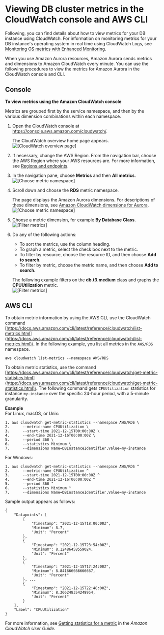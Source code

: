 # Viewing DB cluster metrics in the CloudWatch console and AWS CLI<a name="metrics_dimensions"></a>

Following, you can find details about how to view metrics for your DB instance using CloudWatch\. For information on monitoring metrics for your DB instance's operating system in real time using CloudWatch Logs, see [Monitoring OS metrics with Enhanced Monitoring](USER_Monitoring.OS.md)\.

When you use Amazon Aurora resources, Amazon Aurora sends metrics and dimensions to Amazon CloudWatch every minute\. You can use the following procedures to view the metrics for Amazon Aurora in the CloudWatch console and CLI\.

## Console<a name="metrics_dimensions.console"></a>

**To view metrics using the Amazon CloudWatch console**

Metrics are grouped first by the service namespace, and then by the various dimension combinations within each namespace\.

1. Open the CloudWatch console at [https://console\.aws\.amazon\.com/cloudwatch/](https://console.aws.amazon.com/cloudwatch/)\.

   The CloudWatch overview home page appears\.  
![\[CloudWatch overview page\]](http://docs.aws.amazon.com/AmazonRDS/latest/AuroraUserGuide/images/monitoring-overviewpage-console2.png)

1. If necessary, change the AWS Region\. From the navigation bar, choose the AWS Region where your AWS resources are\. For more information, see [Regions and endpoints](https://docs.aws.amazon.com/general/latest/gr/rande.html)\.

1. In the navigation pane, choose **Metrics** and then **All metrics**\.  
![\[Choose metric namespace\]](http://docs.aws.amazon.com/AmazonRDS/latest/AuroraUserGuide/images/cw-all-metrics.png)

1. Scroll down and choose the **RDS** metric namespace\.

   The page displays the Amazon Aurora dimensions\. For descriptions of these dimensions, see [Amazon CloudWatch dimensions for Aurora](dimensions.md)\.  
![\[Choose metric namespace\]](http://docs.aws.amazon.com/AmazonRDS/latest/AuroraUserGuide/images/rds-monitoring-01.png)

1. Choose a metric dimension, for example **By Database Class**\.  
![\[Filter metrics\]](http://docs.aws.amazon.com/AmazonRDS/latest/AuroraUserGuide/images/metrics-by-instance-class.png)

1. Do any of the following actions:
   + To sort the metrics, use the column heading\.
   + To graph a metric, select the check box next to the metric\.
   + To filter by resource, choose the resource ID, and then choose **Add to search**\.
   + To filter by metric, choose the metric name, and then choose **Add to search**\.

   The following example filters on the **db\.t3\.medium** class and graphs the **CPUUtilization** metric\.  
![\[Filter metrics\]](http://docs.aws.amazon.com/AmazonRDS/latest/AuroraUserGuide/images/rds-monitoring-03.png)

## AWS CLI<a name="metrics_dimensions.CLI"></a>

To obtain metric information by using the AWS CLI, use the CloudWatch command [https://docs.aws.amazon.com/cli/latest/reference/cloudwatch/list-metrics.html](https://docs.aws.amazon.com/cli/latest/reference/cloudwatch/list-metrics.html)\. In the following example, you list all metrics in the `AWS/RDS` namespace\.

```
aws cloudwatch list-metrics --namespace AWS/RDS
```

To obtain metric statistics, use the command [https://docs.aws.amazon.com/cli/latest/reference/cloudwatch/get-metric-statistics.html](https://docs.aws.amazon.com/cli/latest/reference/cloudwatch/get-metric-statistics.html)\. The following command gets `CPUUtilization` statistics for instance `my-instance` over the specific 24\-hour period, with a 5\-minute granularity\.

**Example**  
For Linux, macOS, or Unix:  

```
1. aws cloudwatch get-metric-statistics --namespace AWS/RDS \
2.      --metric-name CPUUtilization \
3.      --start-time 2021-12-15T00:00:00Z \
4.      --end-time 2021-12-16T00:00:00Z \
5.      --period 360 \
6.      --statistics Minimum \
7.      --dimensions Name=DBInstanceIdentifier,Value=my-instance
```
For Windows:  

```
1. aws cloudwatch get-metric-statistics --namespace AWS/RDS ^
2.      --metric-name CPUUtilization ^
3.      --start-time 2021-12-15T00:00:00Z ^
4.      --end-time 2021-12-16T00:00:00Z ^
5.      --period 360 ^
6.      --statistics Minimum ^
7.      --dimensions Name=DBInstanceIdentifier,Value=my-instance
```
Sample output appears as follows:  

```
{
    "Datapoints": [
        {
            "Timestamp": "2021-12-15T18:00:00Z", 
            "Minimum": 8.7, 
            "Unit": "Percent"
        }, 
        {
            "Timestamp": "2021-12-15T23:54:00Z", 
            "Minimum": 8.12486458559024, 
            "Unit": "Percent"
        }, 
        {
            "Timestamp": "2021-12-15T17:24:00Z", 
            "Minimum": 8.841666666666667, 
            "Unit": "Percent"
        }, ...
        {
            "Timestamp": "2021-12-15T22:48:00Z", 
            "Minimum": 8.366248354248954, 
            "Unit": "Percent"
        }
    ], 
    "Label": "CPUUtilization"
}
```
For more information, see [Getting statistics for a metric](https://docs.aws.amazon.com/AmazonCloudWatch/latest/monitoring/getting-metric-statistics.html) in the *Amazon CloudWatch User Guide*\.
